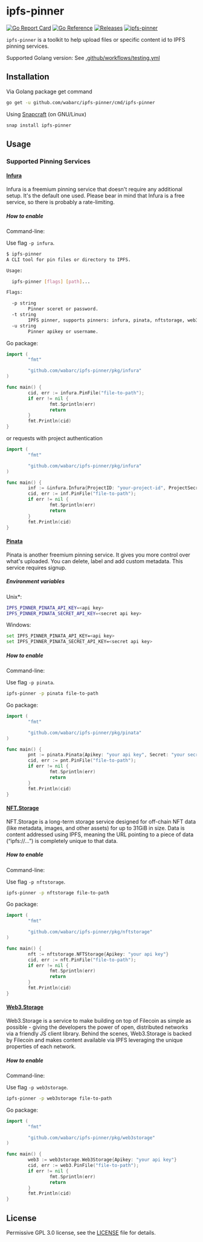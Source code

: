 # ipfs-pinner

[![Go Report Card](https://goreportcard.com/badge/github.com/wabarc/ipfs-pinner)](https://goreportcard.com/report/github.com/wabarc/ipfs-pinner)
[![Go Reference](https://img.shields.io/badge/godoc-reference-blue.svg)](https://pkg.go.dev/github.com/wabarc/ipfs-pinner)
[![Releases](https://img.shields.io/github/v/release/wabarc/ipfs-pinner.svg?include_prereleases&color=blue)](https://github.com/wabarc/ipfs-pinner/releases)
[![ipfs-pinner](https://snapcraft.io/ipfs-pinner/badge.svg)](https://snapcraft.io/ipfs-pinner)

`ipfs-pinner` is a toolkit to help upload files or specific content id to IPFS pinning services.

Supported Golang version: See [.github/workflows/testing.yml](./.github/workflows/testing.yml)

## Installation

Via Golang package get command

```sh
go get -u github.com/wabarc/ipfs-pinner/cmd/ipfs-pinner
```

Using [Snapcraft](https://snapcraft.io/ipfs-pinner) (on GNU/Linux)

```sh
snap install ipfs-pinner
```

## Usage

### Supported Pinning Services

#### [Infura](https://infura.io)

Infura is a freemium pinning service that doesn't require any additional setup.
It's the default one used. Please bear in mind that Infura is a free service,
so there is probably a rate-limiting.

##### How to enable

Command-line:

Use flag `-p infura`.
<!-- markdownlint-disable-file MD010 -->
```sh
$ ipfs-pinner
A CLI tool for pin files or directory to IPFS.

Usage:

  ipfs-pinner [flags] [path]...

Flags:

  -p string
        Pinner sceret or password.
  -t string
        IPFS pinner, supports pinners: infura, pinata, nftstorage, web3storage. (default "infura")
  -u string
        Pinner apikey or username.
```
<!-- markdownlint-enable-file MD010 -->

Go package:
```go
import (
        "fmt"

        "github.com/wabarc/ipfs-pinner/pkg/infura"
)

func main() {
        cid, err := infura.PinFile("file-to-path");
        if err != nil {
                fmt.Sprintln(err)
                return
        }
        fmt.Println(cid)
}
```

or requests with project authentication

```go
import (
        "fmt"

        "github.com/wabarc/ipfs-pinner/pkg/infura"
)

func main() {
        inf := &infura.Infura{ProjectID: "your-project-id", ProjectSecret: "your-project-secret"}
        cid, err := inf.PinFile("file-to-path");
        if err != nil {
                fmt.Sprintln(err)
                return
        }
        fmt.Println(cid)
}
```

#### [Pinata](https://pinata.cloud)

Pinata is another freemium pinning service. It gives you more control over
what's uploaded. You can delete, label and add custom metadata. This service
requires signup.

##### Environment variables

Unix*:
```sh
IPFS_PINNER_PINATA_API_KEY=<api key>
IPFS_PINNER_PINATA_SECRET_API_KEY=<secret api key>
```

Windows:
```sh
set IPFS_PINNER_PINATA_API_KEY=<api key>
set IPFS_PINNER_PINATA_SECRET_API_KEY=<secret api key>
```

##### How to enable

Command-line:

Use flag `-p pinata`.
```sh
ipfs-pinner -p pinata file-to-path
```

Go package:
```go
import (
        "fmt"

        "github.com/wabarc/ipfs-pinner/pkg/pinata"
)

func main() {
        pnt := pinata.Pinata{Apikey: "your api key", Secret: "your secret key"}
        cid, err := pnt.PinFile("file-to-path");
        if err != nil {
                fmt.Sprintln(err)
                return
        }
        fmt.Println(cid)
}
```

#### [NFT.Storage](https://nft.storage)

NFT.Storage is a long-term storage service designed for off-chain NFT data
(like metadata, images, and other assets) for up to 31GiB in size. Data is
content addressed using IPFS, meaning the URL pointing to a piece of data
(“ipfs://…”) is completely unique to that data.

##### How to enable

Command-line:

Use flag `-p nftstorage`.
```sh
ipfs-pinner -p nftstorage file-to-path
```

Go package:
```go
import (
        "fmt"

        "github.com/wabarc/ipfs-pinner/pkg/nftstorage"
)

func main() {
        nft := nftstorage.NFTStorage{Apikey: "your api key"}
        cid, err := nft.PinFile("file-to-path");
        if err != nil {
                fmt.Sprintln(err)
                return
        }
        fmt.Println(cid)
}
```

#### [Web3.Storage](https://web3.storage)

<!--alex disable simple-->

Web3.Storage is a service to make building on top of Filecoin as simple as
possible - giving the developers the power of open, distributed networks via
a friendly JS client library. Behind the scenes, Web3.Storage is backed by
Filecoin and makes content available via IPFS leveraging the unique
properties of each network.

<!--alex enable simple-->

##### How to enable

Command-line:

Use flag `-p web3storage`.
```sh
ipfs-pinner -p web3storage file-to-path
```

Go package:
```go
import (
        "fmt"

        "github.com/wabarc/ipfs-pinner/pkg/web3storage"
)

func main() {
        web3 := web3storage.Web3Storage{Apikey: "your api key"}
        cid, err := web3.PinFile("file-to-path");
        if err != nil {
                fmt.Sprintln(err)
                return
        }
        fmt.Println(cid)
}
```

## License

Permissive GPL 3.0 license, see the [LICENSE](https://github.com/wabarc/ipfs-pinner/blob/main/LICENSE) file for details.
